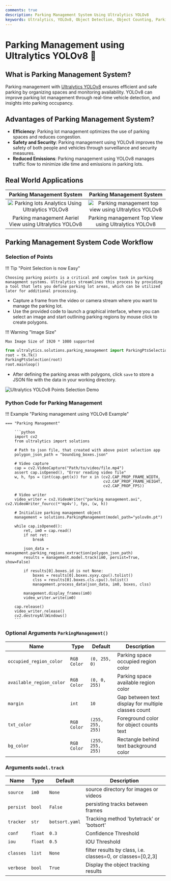 ```yaml
---
comments: true
description: Parking Management System Using Ultralytics YOLOv8
keywords: Ultralytics, YOLOv8, Object Detection, Object Counting, Parking lots, Object Tracking, Notebook, IPython Kernel, CLI, Python SDK
---
```


# Parking Management using Ultralytics YOLOv8 🚀

## What is Parking Management System?

Parking management with [Ultralytics YOLOv8](https://github.com/ultralytics/ultralytics/) ensures efficient and safe parking by organizing spaces and monitoring availability. YOLOv8 can improve parking lot management through real-time vehicle detection, and insights into parking occupancy.

## Advantages of Parking Management System?

- **Efficiency**: Parking lot management optimizes the use of parking spaces and reduces congestion.
- **Safety and Security**: Parking management using YOLOv8 improves the safety of both people and vehicles through surveillance and security measures.
- **Reduced Emissions**: Parking management using YOLOv8 manages traffic flow to minimize idle time and emissions in parking lots.

## Real World Applications

|                                                                Parking Management System                                                                |                                                                  Parking Management System                                                                   |
|:-------------------------------------------------------------------------------------------------------------------------------------------------------:|:------------------------------------------------------------------------------------------------------------------------------------------------------------:|
| ![Parking lots Analytics Using Ultralytics YOLOv8](https://github.com/RizwanMunawar/RizwanMunawar/assets/62513924/e3d4bc3e-cf4a-4da9-b42e-0da55cc74ad6) | ![Parking management top view using Ultralytics YOLOv8](https://github.com/RizwanMunawar/RizwanMunawar/assets/62513924/fe186719-1aca-43c9-b388-1ded91280eb5) |
|                                                 Parking management Aeriel View using Ultralytics YOLOv8                                                 |                                                     Parking management Top View using Ultralytics YOLOv8                                                     |


## Parking Management System Code Workflow

### Selection of Points

!!! Tip "Point Selection is now Easy"
    
    Choosing parking points is a critical and complex task in parking management systems. Ultralytics streamlines this process by providing a tool that lets you define parking lot areas, which can be utilized later for additional processing.

- Capture a frame from the video or camera stream where you want to manage the parking lot.
- Use the provided code to launch a graphical interface, where you can select an image and start outlining parking regions by mouse click to create polygons.

!!! Warning "Image Size"
    
    Max Image Size of 1920 * 1080 supported

```python
from ultralytics.solutions.parking_management import ParkingPtsSelection, tk
root = tk.Tk()
ParkingPtsSelection(root)
root.mainloop()
```

- After defining the parking areas with polygons, click `save` to store a JSON file with the data in your working directory.

![Ultralytics YOLOv8 Points Selection Demo](https://github.com/RizwanMunawar/RizwanMunawar/assets/62513924/72737b8a-0f0f-4efb-98ad-b917a0039535)


### Python Code for Parking Management

!!! Example "Parking management using YOLOv8 Example"

    === "Parking Management"

        ```python
        import cv2
        from ultralytics import solutions

        # Path to json file, that created with above point selection app
        polygon_json_path = "bounding_boxes.json"
        
        # Video capture
        cap = cv2.VideoCapture("Path/to/video/file.mp4")
        assert cap.isOpened(), "Error reading video file"
        w, h, fps = (int(cap.get(x)) for x in (cv2.CAP_PROP_FRAME_WIDTH,
                                               cv2.CAP_PROP_FRAME_HEIGHT, 
                                               cv2.CAP_PROP_FPS))
        
        # Video writer
        video_writer = cv2.VideoWriter("parking management.avi", cv2.VideoWriter_fourcc(*'mp4v'), fps, (w, h))
        
        # Initialize parking management object
        management = solutions.ParkingManagement(model_path="yolov8n.pt")
        
        while cap.isOpened():
            ret, im0 = cap.read()
            if not ret:
                break
            
            json_data = management.parking_regions_extraction(polygon_json_path)
            results = management.model.track(im0, persist=True, show=False)
        
            if results[0].boxes.id is not None:
                boxes = results[0].boxes.xyxy.cpu().tolist()
                clss = results[0].boxes.cls.cpu().tolist()
                management.process_data(json_data, im0, boxes, clss)
        
            management.display_frames(im0)
            video_writer.write(im0)
        
        cap.release()
        video_writer.release()
        cv2.destroyAllWindows()
        ```
    
### Optional Arguments `ParkingManagement()`

| Name                     | Type        | Default           | Description                                         |
|--------------------------|-------------|-------------------|-----------------------------------------------------|
| `occupied_region_color`  | `RGB Color` | `(0, 255, 0)`     | Parking space occupied region color                 |
| `available_region_color` | `RGB Color` | `(0, 0, 255)`     | Parking space available region color                |
| `margin`                 | `int`       | `10`              | Gap between text display for multiple classes count |
| `txt_color`              | `RGB Color` | `(255, 255, 255)` | Foreground color for object counts text             |
| `bg_color`               | `RGB Color` | `(255, 255, 255)` | Rectangle behind text background color              |

### Arguments `model.track`

| Name      | Type    | Default        | Description                                                 |
|-----------|---------|----------------|-------------------------------------------------------------|
| `source`  | `im0`   | `None`         | source directory for images or videos                       |
| `persist` | `bool`  | `False`        | persisting tracks between frames                            |
| `tracker` | `str`   | `botsort.yaml` | Tracking method 'bytetrack' or 'botsort'                    |
| `conf`    | `float` | `0.3`          | Confidence Threshold                                        |
| `iou`     | `float` | `0.5`          | IOU Threshold                                               |
| `classes` | `list`  | `None`         | filter results by class, i.e. classes=0, or classes=[0,2,3] |
| `verbose` | `bool`  | `True`         | Display the object tracking results                         |
